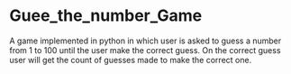 # Guee_the_number_Game
A game implemented in python in which user is asked to guess a number from 1 to 100 until the user make the correct guess. On the correct guess user will get the count of guesses made to make the correct one.
